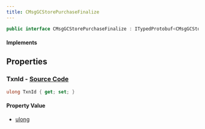 ```yaml
---
title: CMsgGCStorePurchaseFinalize
---
```


```csharp
public interface CMsgGCStorePurchaseFinalize : ITypedProtobuf<CMsgGCStorePurchaseFinalize>, INativeHandle
```

#### Implements

## Properties

### **TxnId** - [Source Code](https://github.com/swiftly-solution/swiftlys2/blob/main/managed/src/SwiftlyS2.Generated/Protobufs/Interfaces/CMsgGCStorePurchaseFinalize.cs#L13)

```csharp
ulong TxnId { get; set; }
```

#### Property Value

- [ulong](https://learn.microsoft.com/dotnet/api/system.uint64)

